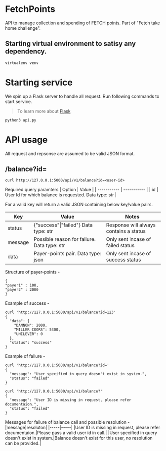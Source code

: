 # FetchPoints

API to manage collection and spending of FETCH points. Part of "Fetch take home challenge".


## Starting virtual environment to satisy any dependency. 
```
virtualenv venv
```

# Starting service

We spin up a Flask server to handle all request. Run following commands to start service. 
> To learn more about [Flask](https://flask.palletsprojects.com/en/1.1.x/quickstart/)
```
python3 api.py
```

# API usage

All request and repsonse are assumed to be valid JSON format. 

## /balance?id=<user-id>
```
curl http://127.0.0.1:5000/api/v1/balance?id=<user-id>
```

Required query paramters
| Option      | Value |
| ----------- | ----------- |
| id      | User Id for which balance is requested. Data type: str       |

For a valid key  will return a valid JSON containing below key/value pairs.

| Key      | Value | Notes |
| ----------- | ----------- |----------- |
| status      | {"success"\|"failed"} Data type: str   | Response will always contains a status |
| message      | Possible reason for failure. Data type: str   | Only sent incase of failed status|
| data      |  Payer-points pair. Data type: json   | Only sent incase of success status|

Structure of payer-points -
```
{
"payer1" : 100,
"payer2" : 2000
}
```

Example of success -
```
curl 'http://127.0.0.1:5000/api/v1/balance?id=123'
{
  "data": {
    "DANNON": 2000, 
    "MILLER COORS": 5300, 
    "UNILEVER": 0
  }, 
  "status": "success"
}
```

Example of failure -
```
curl 'http://127.0.0.1:5000/api/v1/balance?id='
{
  "message": "User specified in query doesn't exist in system.", 
  "status": "failed"
}
 
curl 'http://127.0.0.1:5000/api/v1/balance?'
{
  "message": "User ID is missing in request, please refer documentaion.", 
  "status": "failed"
}
```
Messages for failure of balance call and possible resolution -
|message|resoluton|
|-----|-----|
|User ID is missing in request, please refer documentaion.|Please pass a valid user id in call.|
|User specified in query doesn't exist in system.|Balance doesn't exist for this user, no resolution can be provided.|

